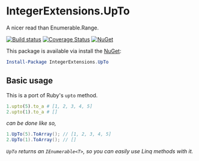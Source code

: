 # IntegerExtensions.UpTo
A nicer read than Enumerable.Range.

[![Build status](https://ci.appveyor.com/api/projects/status/3bnawqh48ifty8be/branch/master?svg=true)](https://ci.appveyor.com/project/mrstebo/integerextensions-upto/branch/master)
[![Coverage Status](https://coveralls.io/repos/github/mrstebo/IntegerExtensions.UpTo/badge.svg?branch=master)](https://coveralls.io/github/mrstebo/IntegerExtensions.UpTo?branch=master)
[![NuGet](http://img.shields.io/nuget/v/IntegerExtensions.UpTo.svg?style=flat)](https://www.nuget.org/packages/IntegerExtensions.UpTo/)

This package is available via install the [NuGet](https://www.nuget.org/packages/IntegerExtensions.UpTo):

```powershell
Install-Package IntegerExtensions.UpTo
```

## Basic usage

This is a port of Ruby's `upto` method.

```ruby
1.upto(5).to_a # [1, 2, 3, 4, 5]
2.upto(1).to_a # []
```
*can be done like so,*
```cs
1.UpTo(5).ToArray(); // [1, 2, 3, 4, 5]
2.UpTo(1).ToArray(); // []
```

*`UpTo` returns an `IEnumerable<T>`, so you can easily use Linq methods with it.*

